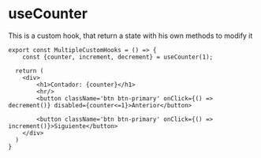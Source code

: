 # useCounter
This is a custom hook, that return a state with his own methods to modify it
```
export const MultipleCustomHooks = () => {
    const {counter, increment, decrement} = useCounter(1);

  return (
    <div>
        <h1>Contador: {counter}</h1>
        <hr/>
        <button className='btn btn-primary' onClick={() => decrement()} disabled={counter<=1}>Anterior</button>
        
        <button className='btn btn-primary' onClick={() => increment()}>Siguiente</button>
    </div>
  )
}

```